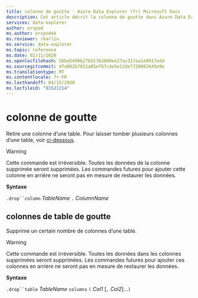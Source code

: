 ```yaml
---
title: colonne de goutte - Azure Data Explorer (fr) Microsoft Docs
description: Cet article décrit la colonne de goutte dans Azure Data Explorer.
services: data-explorer
author: orspod
ms.author: orspodek
ms.reviewer: rkarlin
ms.service: data-explorer
ms.topic: reference
ms.date: 02/11/2020
ms.openlocfilehash: 56ba5499b27b517b3080ee27ac317aa1e0917edd
ms.sourcegitcommit: 47a002b7032a05ef67c4e5e12de7720062645e9e
ms.translationtype: MT
ms.contentlocale: fr-FR
ms.lasthandoff: 04/15/2020
ms.locfileid: "81521214"
---
```

# <a name="drop-column"></a>colonne de goutte

Retire une colonne d’une table.
Pour laisser tomber plusieurs colonnes d’une table, voir [ci-dessous](#drop-table-columns).

> [!WARNING]
> Cette commande est irréversible. Toutes les données de la colonne supprimée seront supprimées.
> Les commandes futures pour ajouter cette colonne en arrière ne seront pas en mesure de restaurer les données.

**Syntaxe**

`.drop``column` *TableName* `.` *ColumnName*

## <a name="drop-table-columns"></a>colonnes de table de goutte

Supprime un certain nombre de colonnes d’une table.

> [!WARNING]
> Cette commande est irréversible. Toutes les données dans les colonnes supprimées seront supprimées.
> Les commandes futures pour ajouter ces colonnes en arrière ne seront pas en mesure de restaurer les données.

**Syntaxe**

`.drop``table` *TableName* `columns` `(` *Col1* [`,` *Col2*]...`)`